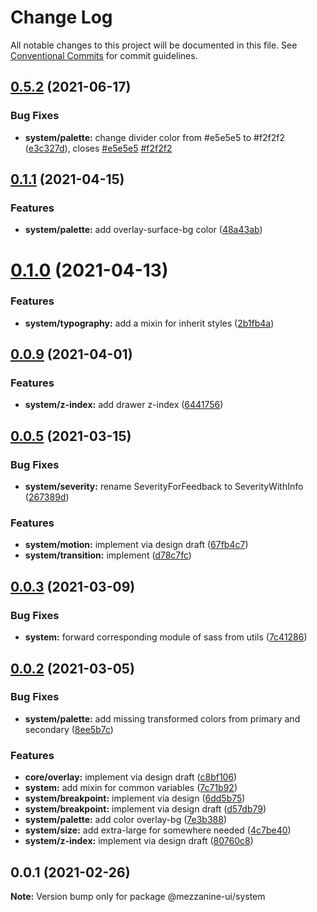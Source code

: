 # Change Log

All notable changes to this project will be documented in this file.
See [Conventional Commits](https://conventionalcommits.org) for commit guidelines.

## [0.5.2](https://github.com/Mezzanine-UI/mezzanine/compare/@mezzanine-ui/system@0.1.1...@mezzanine-ui/system@0.5.2) (2021-06-17)

### Bug Fixes

- **system/palette:** change divider color from #e5e5e5 to #f2f2f2 ([e3c327d](https://github.com/Mezzanine-UI/mezzanine/commit/e3c327d8aaa7a7633b9017c4506d3d5a05cafb3a)), closes [#e5e5e5](https://github.com/Mezzanine-UI/mezzanine/issues/e5e5e5) [#f2f2f2](https://github.com/Mezzanine-UI/mezzanine/issues/f2f2f2)

## [0.1.1](https://github.com/Mezzanine-UI/mezzanine/compare/@mezzanine-ui/system@0.1.0...@mezzanine-ui/system@0.1.1) (2021-04-15)

### Features

- **system/palette:** add overlay-surface-bg color ([48a43ab](https://github.com/Mezzanine-UI/mezzanine/commit/48a43aba565be8fd279c01fcdbe40c29e98bb67d))

# [0.1.0](https://github.com/Mezzanine-UI/mezzanine/compare/@mezzanine-ui/system@0.0.9...@mezzanine-ui/system@0.1.0) (2021-04-13)

### Features

- **system/typography:** add a mixin for inherit styles ([2b1fb4a](https://github.com/Mezzanine-UI/mezzanine/commit/2b1fb4ad007a4a15d35b8ba34b41f059dc974911))

## [0.0.9](https://github.com/Mezzanine-UI/mezzanine/compare/@mezzanine-ui/system@0.0.5...@mezzanine-ui/system@0.0.9) (2021-04-01)

### Features

- **system/z-index:** add drawer z-index ([6441756](https://github.com/Mezzanine-UI/mezzanine/commit/6441756c32fb9f72ce78f68407c1191fd0b0c797))

## [0.0.5](https://github.com/Mezzanine-UI/mezzanine/compare/@mezzanine-ui/system@0.0.3...@mezzanine-ui/system@0.0.5) (2021-03-15)

### Bug Fixes

- **system/severity:** rename SeverityForFeedback to SeverityWithInfo ([267389d](https://github.com/Mezzanine-UI/mezzanine/commit/267389d4963d9d0c9f2e88e9d1dc7f200b318ec2))

### Features

- **system/motion:** implement via design draft ([67fb4c7](https://github.com/Mezzanine-UI/mezzanine/commit/67fb4c790c2971b5c6b4e217d9cc7b24f6c576d1))
- **system/transition:** implement ([d78c7fc](https://github.com/Mezzanine-UI/mezzanine/commit/d78c7fca3fb51c71825bd10fe9dd97c7d670032e))

## [0.0.3](https://github.com/Mezzanine-UI/mezzanine/compare/@mezzanine-ui/system@0.0.2...@mezzanine-ui/system@0.0.3) (2021-03-09)

### Bug Fixes

- **system:** forward corresponding module of sass from utils ([7c41286](https://github.com/Mezzanine-UI/mezzanine/commit/7c41286177475af7024e2be8f0de630480448461))

## [0.0.2](https://github.com/Mezzanine-UI/mezzanine/compare/@mezzanine-ui/system@0.0.1...@mezzanine-ui/system@0.0.2) (2021-03-05)

### Bug Fixes

- **system/palette:** add missing transformed colors from primary and secondary ([8ee5b7c](https://github.com/Mezzanine-UI/mezzanine/commit/8ee5b7ce7c11b110810f56492aecbefbf55bd492))

### Features

- **core/overlay:** implement via design draft ([c8bf106](https://github.com/Mezzanine-UI/mezzanine/commit/c8bf10620c4d45ec1d90ab1918b38f4e2c85c4f3))
- **system:** add mixin for common variables ([7c71b92](https://github.com/Mezzanine-UI/mezzanine/commit/7c71b92181f6b2df1b46297ba2cc172df35e7926))
- **system/breakpoint:** implement via design ([6dd5b75](https://github.com/Mezzanine-UI/mezzanine/commit/6dd5b7539f09c5e5dfd743c6bf39f0c086381446))
- **system/breakpoint:** implement via design draft ([d57db79](https://github.com/Mezzanine-UI/mezzanine/commit/d57db79a90b2ca8ff5c858a8eeeda975d6ac7edc))
- **system/palette:** add color overlay-bg ([7e3b388](https://github.com/Mezzanine-UI/mezzanine/commit/7e3b3880ac5d35d03fd2fb1fdae03fe1dafc1b4d))
- **system/size:** add extra-large for somewhere needed ([4c7be40](https://github.com/Mezzanine-UI/mezzanine/commit/4c7be4014cc9f72118bcde1a58d39f9aeb66fe0e))
- **system/z-index:** implement via design draft ([80760c8](https://github.com/Mezzanine-UI/mezzanine/commit/80760c8cb6b2311719e82f7baa248bb45e0b1eda))

## 0.0.1 (2021-02-26)

**Note:** Version bump only for package @mezzanine-ui/system
